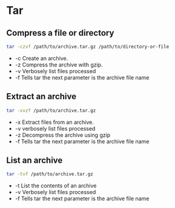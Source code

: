 # Tar

## Compress a file or directory

```bash
tar -czvf /path/to/archive.tar.gz /path/to/directory-or-file
```

+ -c Create an archive.
+ -z Compress the archive with gzip.
+ -v Verbosely list files processed
+ -f Tells tar the next parameter is the archive file name

## Extract an archive

```bash
tar -xvzf /path/to/archive.tar.gz
```

+ -x  Extract files from an archive.
+ -v  verbosely list files processed
+ -z  Decompress the archive using gzip
+ -f  Tells tar the next parameter is the archive file name

## List an archive

```bash
tar -tvf /path/to/archive.tar.gz
```

+ -t  List the contents of an archive
+ -v  Verbosely list files processed
+ -f  Tells tar the next parameter is the archive file name